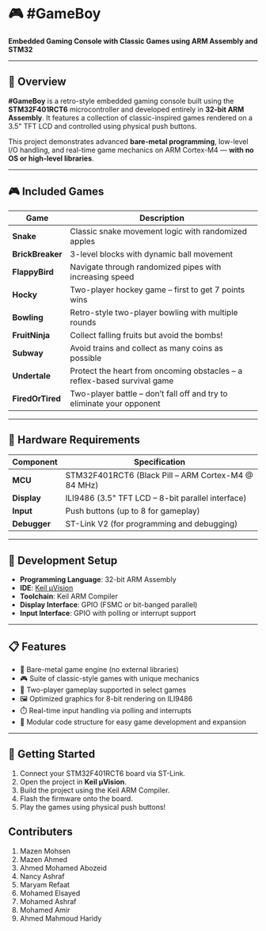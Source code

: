 # 🎮 #GameBoy  
**Embedded Gaming Console with Classic Games using ARM Assembly and STM32**

---

## 📜 Overview

**#GameBoy** is a retro-style embedded gaming console built using the **STM32F401RCT6** microcontroller and developed entirely in **32-bit ARM Assembly**. It features a collection of classic-inspired games rendered on a 3.5" TFT LCD and controlled using physical push buttons.

This project demonstrates advanced **bare-metal programming**, low-level I/O handling, and real-time game mechanics on ARM Cortex-M4 — **with no OS or high-level libraries**.

---

## 🎮 Included Games

| Game             | Description                                                                 |
|------------------|-----------------------------------------------------------------------------|
| **Snake**        | Classic snake movement logic with randomized apples                         |
| **BrickBreaker** | 3-level blocks with dynamic ball movement                                   |
| **FlappyBird**   | Navigate through randomized pipes with increasing speed                     |
| **Hocky**        | Two-player hockey game – first to get 7 points wins                         |
| **Bowling**      | Retro-style two-player bowling with multiple rounds                         |
| **FruitNinja**   | Collect falling fruits but avoid the bombs!                                 |
| **Subway**       | Avoid trains and collect as many coins as possible                          |
| **Undertale**    | Protect the heart from oncoming obstacles – a reflex-based survival game    |
| **FiredOrTired** | Two-player battle – don’t fall off and try to eliminate your opponent       |

---

## 🧰 Hardware Requirements

| Component        | Specification                                       |
|------------------|-----------------------------------------------------|
| **MCU**          | STM32F401RCT6 (Black Pill – ARM Cortex-M4 @ 84 MHz) |
| **Display**      | ILI9486 (3.5" TFT LCD – 8-bit parallel interface)   |
| **Input**        | Push buttons (up to 8 for gameplay)                 |
| **Debugger**     | ST-Link V2 (for programming and debugging)          |

---

## 🔧 Development Setup

- **Programming Language**: 32-bit ARM Assembly
- **IDE**: [Keil µVision](https://www.keil.com/)
- **Toolchain**: Keil ARM Compiler
- **Display Interface**: GPIO (FSMC or bit-banged parallel)
- **Input Interface**: GPIO with polling or interrupt support

---

## 📋 Features

- 🔧 Bare-metal game engine (no external libraries)
- 🎮 Suite of classic-style games with unique mechanics
- 👥 Two-player gameplay supported in select games
- 🖼️ Optimized graphics for 8-bit rendering on ILI9486
- ⏱️ Real-time input handling via polling and interrupts
- 🧩 Modular code structure for easy game development and expansion

---

## 🚀 Getting Started

1. Connect your STM32F401RCT6 board via ST-Link.
2. Open the project in **Keil µVision**.
3. Build the project using the Keil ARM Compiler.
4. Flash the firmware onto the board.
5. Play the games using physical push buttons!

## Contributers

1. Mazen Mohsen
2. Mazen Ahmed
3. Ahmed Mohamed Abozeid
4. Nancy Ashraf
5. Maryam Refaat
6. Mohamed Elsayed
7. Mohamed Ashraf
8. Mohamed Amir
9. Ahmed Mahmoud Haridy

